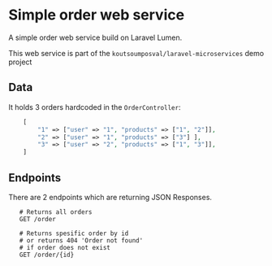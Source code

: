 # Simple order web service

A simple order web service build on Laravel Lumen.

This web service is part of the `koutsoumposval/laravel-microservices` demo project

Data
-----------
It holds 3 orders hardcoded in the `OrderController`:
```php
    [
        "1" => ["user" => "1", "products" => ["1", "2"]],
        "2" => ["user" => "1", "products" => ["3"] ],
        "3" => ["user" => "2", "products" => ["1", "3"]],
    ]
```

Endpoints
-----------
There are 2 endpoints which are returning JSON Responses.

```
   # Returns all orders
   GET /order 
   
   # Returns spesific order by id
   # or returns 404 'Order not found'
   # if order does not exist
   GET /order/{id}
```